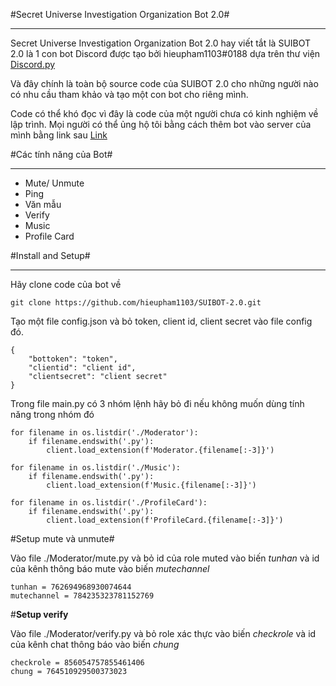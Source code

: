 #Secret Universe Investigation Organization Bot 2.0#

---

Secret Universe Investigation Organization Bot 2.0 hay viết tắt là SUIBOT 2.0 là 1 con bot Discord được tạo bởi hieupham1103#0188 dựa trên thư viện [Discord.py](https://github.com/Rapptz/discord.py)

Và đây chính là toàn bộ source code của SUIBOT 2.0 cho những người nào có nhu cầu tham khảo và tạo một con bot cho riêng mình.

Code có thể khó đọc vì đây là code của một người chưa có kinh nghiệm về lập trình.
Mọi người có thể ủng hộ tôi bằng cách thêm bot vào server của mình bằng link sau [Link](https://discord.com/api/oauth2/authorize?client_id=872034926130782208&amp;permissions=8&amp;scope=bot)

#Các tính năng của Bot#

---

* Mute/ Unmute
* Ping
* Văn mẫu
* Verify
* Music
* Profile Card

#Install and Setup#

---

Hãy clone code của bot về

```
git clone https://github.com/hieupham1103/SUIBOT-2.0.git
```

Tạo một file config.json và bỏ token, client id, client secret vào file config đó.

```
{
    "bottoken": "token",
    "clientid": "client id",
    "clientsecret": "client secret"
}
```

Trong file main.py có 3 nhóm lệnh hãy bỏ đi nếu không muốn dùng tính năng trong nhóm đó

```
for filename in os.listdir('./Moderator'):
    if filename.endswith('.py'):
        client.load_extension(f'Moderator.{filename[:-3]}')

for filename in os.listdir('./Music'):
    if filename.endswith('.py'):
        client.load_extension(f'Music.{filename[:-3]}')

for filename in os.listdir('./ProfileCard'):
    if filename.endswith('.py'):
        client.load_extension(f'ProfileCard.{filename[:-3]}')
```

#Setup mute và unmute#

Vào file ./Moderator/mute.py và bỏ id của role muted vào biến *tunhan* và id của kênh thông báo mute vào biến *mutechannel*

```
tunhan = 762694968930074644
mutechannel = 784235323781152769
```

#**Setup verify**

Vào file ./Moderator/verify.py và bỏ role xác thực vào biến *checkrole* và id của kênh chat thông báo vào biến *chung*

```
checkrole = 856054757855461406
chung = 764510929500373023
```

